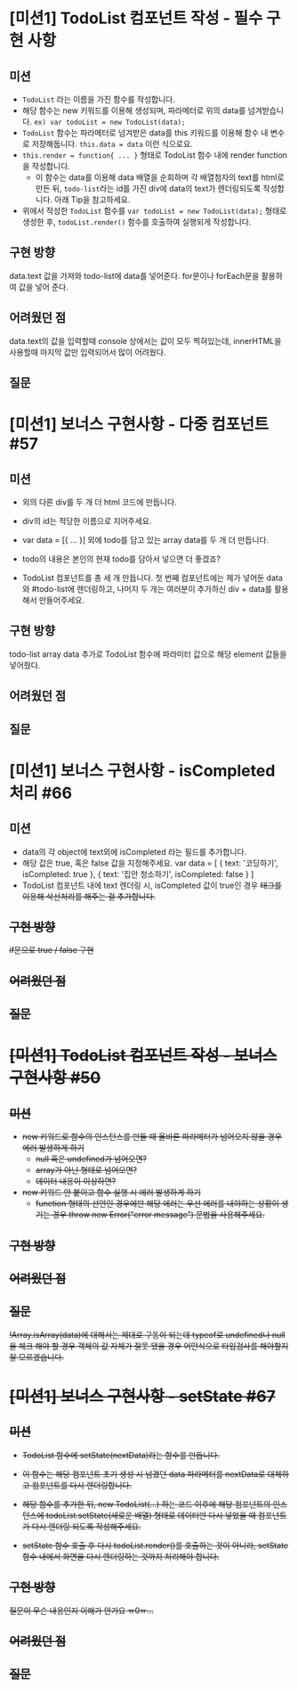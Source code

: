 # [미션1] TodoList 컴포넌트 작성 - 필수 구현 사항
## 미션
- `TodoList` 라는 이름을 가진 함수를 작성합니다.
- 해당 함수는 new 키워드를 이용해 생성되며, 파라메터로 위의 data를 넘겨받습니다. `ex) var todoList = new TodoList(data);`
- `TodoList` 함수는 파라메터로 넘겨받은 data를 this 키워드를 이용해 함수 내 변수로 저장해둡니다. `this.data = data` 이런 식으로요.
- `this.render = function{ ... }` 형태로 TodoList 함수 내에 render function을 작성합니다.
	- 이 함수는 data를 이용해 data 배열을 순회하며 각 배열첨자의 text를 html로 만든 뒤, `todo-list`라는 id를 가진 div에 data의 text가 렌더링되도록 작성합니다. 아래 Tip을 참고하세요.
- 위에서 작성한 `TodoList` 함수를 `var todoList = new TodoList(data);` 형태로 생성한 후, `todoList.render()` 함수를 호출하여 실행되게 작성합니다.

## 구현 방향 
data.text 값을 가져와 todo-list에 data를 넣어준다. 
for문이나 forEach문을 활용하여 값을 넣어 준다. 

## 어려웠던 점 
data.text의 값을 입력할때 console 상에서는 값이 모두 찍혀있는데, 
innerHTML을 사용할때 마지막 값만 입력되어서 많이 어려웠다.

## 질문 

# [미션1] 보너스 구현사항 - 다중 컴포넌트 #57
## 미션
- <div id="todo-list"></div> 외의 다른 div를 두 개 더 html 코드에 만듭니다.
- div의 id는 적당한 이름으로 지어주세요.

- var data = [{ ... }] 외에 todo를 담고 있는 array data를 두 개 더 만듭니다.
- todo의 내용은 본인의 현재 todo를 담아서 넣으면 더 좋겠죠?
- TodoList 컴포넌트를 총 세 개 만듭니다. 첫 번째 컴포넌트에는 제가 넣어둔 data와 #todo-list에 렌더링하고, 나머지 두 개는 여러분이 추가하신 div + data를 활용해서 만들어주세요.

## 구현 방향 
todo-list array data 추가로 TodoList 함수에 파라미터 값으로 해당 element 값들을 넣어줬다. 

## 어려웠던 점 

## 질문 

# [미션1] 보너스 구현사항 - isCompleted 처리 #66
## 미션
- data의 각 object에 text외에 isCompleted 라는 필드를 추가합니다.
- 해당 값은 true, 혹은 false 값을 지정해주세요.
var data = [
  { 
    text: '코딩하기',
    isCompleted: true
  },
  {
    text: '집안 청소하기',
    isCompleted: false
  }
]
- TodoList 컴포넌트 내에 text 렌더링 시, isCompleted 값이 true인 경우 <s> 태그를 이용해 삭선처리를 해주는 걸 추가합니다.

## 구현 방향 
if문으로 true / false 구현 

## 어려웠던 점 

## 질문 

# [미션1] TodoList 컴포넌트 작성 - 보너스 구현사항 #50
## 미션
- new 키워드로 함수의 인스턴스를 만들 때 올바른 파라메터가 넘어오지 않을 경우 에러 발생하게 하기
  - null 혹은 undefined가 넘어오면?
  - array가 아닌 형태로 넘어오면?
  - 데이터 내용이 이상하면?
- new 키워드 안 붙이고 함수 실행 시 에러 발생하게 하기
  - function 형태의 선언인 경우에만 해당
에러는 우선 에러를 내야하는 상황이 생기는 경우 throw new Error("error message") 문법을 사용해주세요.

## 구현 방향 

## 어려웠던 점 

## 질문 
!Array.isArray(data)에 대해서는 제대로 구동이 되는데 typeof로 undefined나 null을 체크 해야 할 경우 
객체의 값 자체가 잘못 됐을 경우 어떤식으로 타입검사를 해야할지 잘 모르겠습니다. 

# [미션1] 보너스 구현사항 - setState #67
## 미션
- TodoList 함수에 setState(nextData)라는 함수를 만듭니다.

- 이 함수는 해당 컴포넌트 초기 생성 시 넘겼던 data 파라메터를 nextData로 대체하고 컴포넌트를 다시 렌더링합니다.
- 해당 함수를 추가한 뒤, new TodoList(...) 하는 코드 이후에 해당 컴포넌트의 인스턴스에 todoList.setState(새로운 배열) 형태로 데이터만 다시 넣었을 때 컴포넌트가 다시 렌더링 되도록 작성해주세요.

- setState 함수 호출 후 다시 todoList.render()를 호출하는 것이 아니라, setState 함수 내에서 화면을 다시 렌더링하는 것까지 처리해야 합니다.

## 구현 방향 
질문이 무슨 내용인지 이해가 안가요 ㅠ0ㅠ... 

## 어려웠던 점 

## 질문 